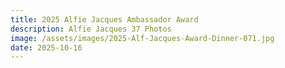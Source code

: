 ```yaml
---
title: 2025 Alfie Jacques Ambassador Award
description: Alfie Jacques 37 Photos
image: /assets/images/2025-Alf-Jacques-Award-Dinner-071.jpg
date: 2025-10-16
---
```


